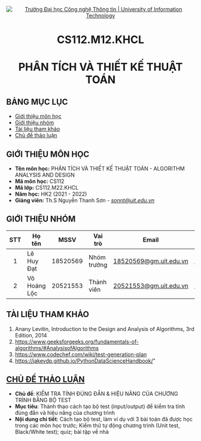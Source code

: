 <!-- Banner -->
<p align="center">
  <a href="https://www.uit.edu.vn/" title="Trường Đại học Công nghệ Thông tin" style="border: none;">
    <img src="https://i.imgur.com/WmMnSRt.png" alt="Trường Đại học Công nghệ Thông tin | University of Information Technology">
  </a>
</p>

<!-- Title -->
<h1 align="center">CS112.M12.KHCL</h1>
<h1 align="center">PHÂN TÍCH VÀ THIẾT KẾ THUẬT TOÁN</h1>

## BẢNG MỤC LỤC
* [Giới thiệu môn học](#giới-thiệu-môn-học)
* [Giới thiệu nhóm](#giới-thiệu-nhóm)
* [Tài liệu tham khảo](#tài-liệu-tham-khảo)
* [Chủ đề thảo luận](#chủ-đề-thảo-luận)

## GIỚI THIỆU MÔN HỌC
* **Tên môn học:** PHÂN TÍCH VÀ THIẾT KẾ THUẬT TOÁN - ALGORITHM ANALYSIS AND DESIGN
* **Mã môn học:** CS112
* **Mã lớp:** CS112.M22.KHCL
* **Năm học:** HK2 (2021 - 2022)
* **Giảng viên:** Th.S Nguyễn Thanh Sơn - *sonnt@uit.edu.vn*

## GIỚI THIỆU NHÓM
| STT | Họ tên | MSSV | Vai trò | Email | Github | Facebook |
| :---: | --- | --- | --- | --- | --- | --- |
| 1 | Lê Huy Đạt | 18520569 | Nhóm trưởng | 18520569@gm.uit.edu.vn | [Makuss2303](https://github.com/Makuss2303) | [Lê Đạt](https://www.facebook.com/sib.makuss) |
| 2 | Võ Hoáng Lộc | 20521553 | Thành viên | 20521553@gm.uit.edu.vn | [locvh1162](https://github.com/locvh1162) | [Lộc Võ](https://www.facebook.com/profile.php?id=100010054200465) |

## TÀI LIỆU THAM KHẢO
1. Anany Levitin, Introduction to the Design and Analysis of Algorithms, 3rd Edition, 2014
2. https://www.geeksforgeeks.org/fundamentals-of-algorithms/#AnalysisofAlgorithms
3. https://www.codechef.com/wiki/test-generation-plan
4. https://jakevdp.github.io/PythonDataScienceHandbook/"

## [CHỦ ĐỀ THẢO LUẬN](https://docs.google.com/spreadsheets/d/1MgvUaBiZuOL80LCCZGUrQcW8oj0N5zWX6tE2p5i2FuY/edit#gid=1202576993)
* **Chủ đề**: KIỂM TRA TÍNH ĐÚNG ĐẮN & HIỆU NĂNG CỦA CHƯƠNG TRÌNH BẰNG BỘ TEST
* **Mục tiêu**: Thành thạo cách tạo bộ test (input/output) để kiểm tra tính đúng đắn và hiệu năng của chương trình
* **Nội dung chi tiết**: Cách tạo bộ test, làm ví dụ với 3 bài toán đã được học trong các môn học trước; Kiểm thử tự động chương trình (Unit test, Black/White test); quiz; bài tập về nhà
